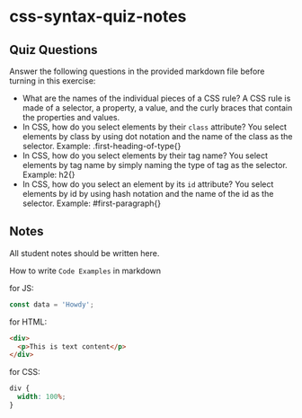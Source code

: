 # css-syntax-quiz-notes

## Quiz Questions

Answer the following questions in the provided markdown file before turning in this exercise:

- What are the names of the individual pieces of a CSS rule?
  A CSS rule is made of a selector, a property, a value, and the curly braces that contain the properties and values.
- In CSS, how do you select elements by their `class` attribute?
  You select elements by class by using dot notation and the name of the class as the selector. Example: .first-heading-of-type{}
- In CSS, how do you select elements by their tag name?
  You select elements by tag name by simply naming the type of tag as the selector. Example: h2{}
- In CSS, how do you select an element by its `id` attribute?
  You select elements by id by using hash notation and the name of the id as the selector. Example: #first-paragraph{}

## Notes

All student notes should be written here.

How to write `Code Examples` in markdown

for JS:

```javascript
const data = 'Howdy';
```

for HTML:

```html
<div>
  <p>This is text content</p>
</div>
```

for CSS:

```css
div {
  width: 100%;
}
```
